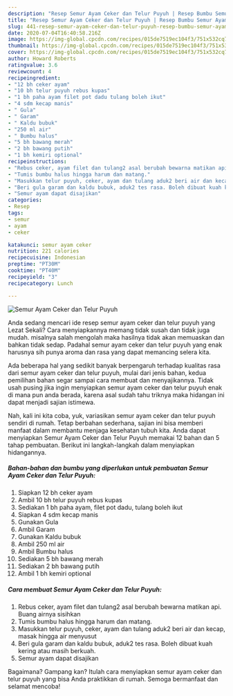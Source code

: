 ```yaml
---
description: "Resep Semur Ayam Ceker dan Telur Puyuh | Resep Bumbu Semur Ayam Ceker dan Telur Puyuh Yang Enak dan Simpel"
title: "Resep Semur Ayam Ceker dan Telur Puyuh | Resep Bumbu Semur Ayam Ceker dan Telur Puyuh Yang Enak dan Simpel"
slug: 441-resep-semur-ayam-ceker-dan-telur-puyuh-resep-bumbu-semur-ayam-ceker-dan-telur-puyuh-yang-enak-dan-simpel
date: 2020-07-04T16:40:58.216Z
image: https://img-global.cpcdn.com/recipes/015de7519ec104f3/751x532cq70/semur-ayam-ceker-dan-telur-puyuh-foto-resep-utama.jpg
thumbnail: https://img-global.cpcdn.com/recipes/015de7519ec104f3/751x532cq70/semur-ayam-ceker-dan-telur-puyuh-foto-resep-utama.jpg
cover: https://img-global.cpcdn.com/recipes/015de7519ec104f3/751x532cq70/semur-ayam-ceker-dan-telur-puyuh-foto-resep-utama.jpg
author: Howard Roberts
ratingvalue: 3.6
reviewcount: 4
recipeingredient:
- "12 bh ceker ayam"
- "10 bh telur puyuh rebus kupas"
- "1 bh paha ayam filet pot dadu tulang boleh ikut"
- "4 sdm kecap manis"
- " Gula"
- " Garam"
- " Kaldu bubuk"
- "250 ml air"
- " Bumbu halus"
- "5 bh bawang merah"
- "2 bh bawang putih"
- "1 bh kemiri optional"
recipeinstructions:
- "Rebus ceker, ayam filet dan tulang2 asal berubah bewarna matikan api. Buang airnya sisihkan"
- "Tumis bumbu halus hingga harum dan matang."
- "Masukkan telur puyuh, ceker, ayam dan tulang aduk2 beri air dan kecap, masak hingga air menyusut"
- "Beri gula garam dan kaldu bubuk, aduk2 tes rasa. Boleh dibuat kuah kering atau masih berkuah."
- "Semur ayam dapat disajikan"
categories:
- Resep
tags:
- semur
- ayam
- ceker

katakunci: semur ayam ceker 
nutrition: 221 calories
recipecuisine: Indonesian
preptime: "PT30M"
cooktime: "PT40M"
recipeyield: "3"
recipecategory: Lunch

---
```



![Semur Ayam Ceker dan Telur Puyuh](https://img-global.cpcdn.com/recipes/015de7519ec104f3/751x532cq70/semur-ayam-ceker-dan-telur-puyuh-foto-resep-utama.jpg)

Anda sedang mencari ide resep semur ayam ceker dan telur puyuh yang Lezat Sekali? Cara menyiapkannya memang tidak susah dan tidak juga mudah. misalnya salah mengolah maka hasilnya tidak akan memuaskan dan bahkan tidak sedap. Padahal semur ayam ceker dan telur puyuh yang enak harusnya sih punya aroma dan rasa yang dapat memancing selera kita.



Ada beberapa hal yang sedikit banyak berpengaruh terhadap kualitas rasa dari semur ayam ceker dan telur puyuh, mulai dari jenis bahan, kedua pemilihan bahan segar sampai cara membuat dan menyajikannya. Tidak usah pusing jika ingin menyiapkan semur ayam ceker dan telur puyuh enak di mana pun anda berada, karena asal sudah tahu triknya maka hidangan ini dapat menjadi sajian istimewa.


Nah, kali ini kita coba, yuk, variasikan semur ayam ceker dan telur puyuh sendiri di rumah. Tetap berbahan sederhana, sajian ini bisa memberi manfaat dalam membantu menjaga kesehatan tubuh kita. Anda dapat menyiapkan Semur Ayam Ceker dan Telur Puyuh memakai 12 bahan dan 5 tahap pembuatan. Berikut ini langkah-langkah dalam menyiapkan hidangannya.

<!--inarticleads1-->

##### Bahan-bahan dan bumbu yang diperlukan untuk pembuatan Semur Ayam Ceker dan Telur Puyuh:

1. Siapkan 12 bh ceker ayam
1. Ambil 10 bh telur puyuh rebus kupas
1. Sediakan 1 bh paha ayam, filet pot dadu, tulang boleh ikut
1. Siapkan 4 sdm kecap manis
1. Gunakan  Gula
1. Ambil  Garam
1. Gunakan  Kaldu bubuk
1. Ambil 250 ml air
1. Ambil  Bumbu halus
1. Sediakan 5 bh bawang merah
1. Sediakan 2 bh bawang putih
1. Ambil 1 bh kemiri optional




<!--inarticleads2-->

##### Cara membuat Semur Ayam Ceker dan Telur Puyuh:

1. Rebus ceker, ayam filet dan tulang2 asal berubah bewarna matikan api. Buang airnya sisihkan
1. Tumis bumbu halus hingga harum dan matang.
1. Masukkan telur puyuh, ceker, ayam dan tulang aduk2 beri air dan kecap, masak hingga air menyusut
1. Beri gula garam dan kaldu bubuk, aduk2 tes rasa. Boleh dibuat kuah kering atau masih berkuah.
1. Semur ayam dapat disajikan




Bagaimana? Gampang kan? Itulah cara menyiapkan semur ayam ceker dan telur puyuh yang bisa Anda praktikkan di rumah. Semoga bermanfaat dan selamat mencoba!
